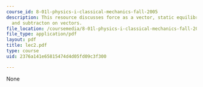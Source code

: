 ```yaml
---
course_id: 8-01l-physics-i-classical-mechanics-fall-2005
description: This resource discusses force as a vector, static equilibrium, addition
  and subtracton on vectors.
file_location: /coursemedia/8-01l-physics-i-classical-mechanics-fall-2005/2376a141e65815474d4d05fd09c3f300_lec2.pdf
file_type: application/pdf
layout: pdf
title: lec2.pdf
type: course
uid: 2376a141e65815474d4d05fd09c3f300

---
```

None